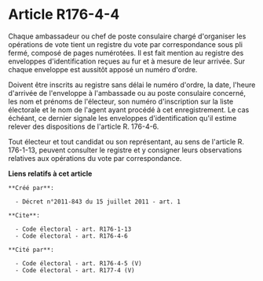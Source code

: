 # Article R176-4-4

Chaque ambassadeur ou chef de poste consulaire chargé d'organiser les opérations de vote tient un registre du vote par
correspondance sous pli fermé, composé de pages numérotées. Il est fait mention au registre des enveloppes d'identification
reçues au fur et à mesure de leur arrivée. Sur chaque enveloppe est aussitôt apposé un numéro d'ordre. 

Doivent être inscrits au registre sans délai le numéro d'ordre, la date, l'heure d'arrivée de l'enveloppe à l'ambassade ou au
poste consulaire concerné, les nom et prénoms de l'électeur, son numéro d'inscription sur la liste électorale et le nom de
l'agent ayant procédé à cet enregistrement. Le cas échéant, ce dernier signale les enveloppes d'identification qu'il estime
relever des dispositions de l'article R. 176-4-6. 

Tout électeur et tout candidat ou son représentant, au sens de l'article R. 176-1-13, peuvent consulter le registre et y
consigner leurs observations relatives aux opérations du vote par correspondance.

**Liens relatifs à cet article**

	**Créé par**:

	  - Décret n°2011-843 du 15 juillet 2011 - art. 1

	**Cite**:

	  - Code électoral - art. R176-1-13
	  - Code électoral - art. R176-4-6

	**Cité par**:

	  - Code électoral - art. R176-4-5 (V)
	  - Code électoral - art. R177-4 (V)
